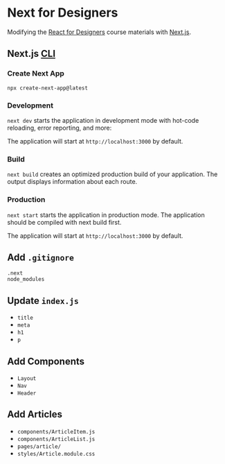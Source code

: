 # Next for Designers

Modifying the [React for Designers](https://designcode.io/react) course materials with [Next.js](https://nextjs.org/).

## Next.js [CLI](https://nextjs.org/docs/api-reference/cli)

### Create Next App

`npx create-next-app@latest`

### Development

`next dev` starts the application in development mode with hot-code reloading, error reporting, and more:

The application will start at `http://localhost:3000` by default.

### Build

`next build` creates an optimized production build of your application. The output displays information about each route.

### Production

`next start` starts the application in production mode. The application should be compiled with next build first.

The application will start at `http://localhost:3000` by default.

## Add `.gitignore`

```
.next
node_modules
```

## Update `index.js`

- `title`
- `meta`
- `h1`
- `p`

## Add Components

- `Layout`
- `Nav`
- `Header`

## Add Articles

- `components/ArticleItem.js`
- `components/ArticleList.js`
- `pages/article/`
- `styles/Article.module.css`
